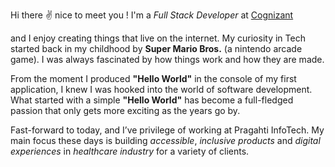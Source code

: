 Hi there ✌️ nice to meet you ! I'm a _Full Stack Developer_ at [Cognizant](https://www.cognizant.com/in/en)

and I enjoy creating things that live on the internet. My curiosity in Tech started back in my childhood by **Super Mario Bros.** (a nintendo arcade game). I was always fascinated by how things work and how they are made.

From the moment I produced **"Hello World"** in the console of my first application, I knew I was hooked into the world of software development. What started with a simple **"Hello World"** has become a full-fledged passion that only gets more exciting as the years go by.

Fast-forward to today, and I’ve privilege of working at Pragahti InfoTech. My main focus these days is building _accessible_, _inclusive products_ and _digital experiences_ in _healthcare industry_ for a variety of clients.
